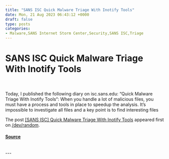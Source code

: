 ```yaml
---
title: "SANS ISC Quick Malware Triage With Inotify Tools"
date: Mon, 21 Aug 2023 06:43:12 +0000
draft: false
type: posts
categories: 
- Malware,SANS Internet Storm Center,Security,SANS ISC,Triage
---
```

# SANS ISC Quick Malware Triage With Inotify Tools

<br/>

<br/>
Today, I published the following diary on isc.sans.edu: “Quick Malware Triage With Inotify Tools“: When you handle a lot of malicious files, you must have a process and tools in place to speedup the analysis. It’s impossible to investigate all files and a key point is to find interesting files

The post [\[SANS ISC\] Quick Malware Triage With Inotify Tools](https://blog.rootshell.be/2023/08/21/sans-isc-quick-malware-triage-with-inotify-tools/) appeared first on [/dev/random](https://blog.rootshell.be).

#### [Source](https://blog.rootshell.be/2023/08/21/sans-isc-quick-malware-triage-with-inotify-tools/)

<br/>
---
